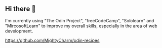 ## Hi there 👋

I'm currently using "The Odin Project", "freeCodeCamp", "Sololearn" and "MircosoftLearn" to improve my overall skills, especially in the area of web development.


https://github.com/MightyCharm/odin-recipes
<!--
**MightyCharm/MightyCharm** is a ✨ _special_ ✨ repository because its `README.md` (this file) appears on your GitHub profile.

Here are some ideas to get you started:

- 🔭 I’m currently working on ...
- 🌱 I’m currently learning ...
- 👯 I’m looking to collaborate on ...
- 🤔 I’m looking for help with ...
- 💬 Ask me about ...
- 📫 How to reach me: ...
- 😄 Pronouns: ...
- ⚡ Fun fact: ...
-->
